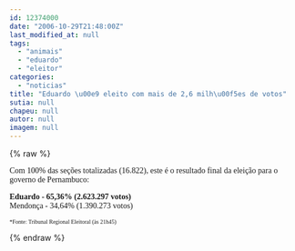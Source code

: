 ```yaml
---
id: 12374000
date: "2006-10-29T21:48:00Z"
last_modified_at: null
tags:
  - "animais"
  - "eduardo"
  - "eleitor"
categories:
  - "noticias"
title: "Eduardo \u00e9 eleito com mais de 2,6 milh\u00f5es de votos"
sutia: null
chapeu: null
autor: null
imagem: null
---
```

{% raw %}
<p><P><FONT face=Verdana>Com 100% das seções totalizadas (16.822), este é o resultado final da eleição para o governo de Pernambuco:</FONT></P></p>
<p><P><STRONG><FONT face=Verdana>Eduardo - 65,36% (</FONT><FONT face=Verdana>2.623.297 votos)</FONT></STRONG><BR><FONT face=Verdana>Mendonça - 34,64% (</FONT><FONT face=\"Times New Roman\"><FONT face=Verdana>1.390.273 votos)</FONT></FONT></P></p>
<p><P><FONT face=\"Times New Roman\"><FONT face=Verdana size=1>*Fonte: Tribunal Regional Eleitoral (às 21h45)</FONT></P></FONT> </p>
{% endraw %}